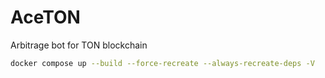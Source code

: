# AceTON

Arbitrage bot for TON blockchain

```sh
docker compose up --build --force-recreate --always-recreate-deps -V
```
